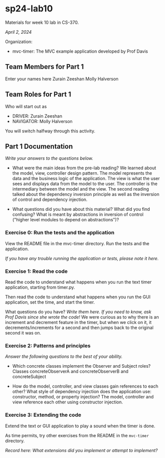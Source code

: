 # sp24-lab10
Materials for week 10 lab in CS-370.

_April 2, 2024_

Organization:
* mvc-timer: The MVC example application developed by Prof Davis

## Team Members for Part 1
Enter your names here
Zurain Zeeshan
Molly Halverson

## Team Roles for Part 1
Who will start out as
* DRIVER: Zurain Zeeshan
* NAVIGATOR: Molly Halverson

You will switch halfway through this activity.

## Part 1 Documentation

_Write your answers to the questions below._

* What were the main ideas from the pre-lab reading?
We learned about the model, view, controller design pattern. The model represents the data and the business logic of the application. The view is what the user sees and displays data from the model to the user. The controller is the intermediary between the model and the view. The second reading talked about the dependency inversion principle as well as the inversion of control and dependency injection.

* What questions did you have about this material? What did you find confusing?
What is meant by abstractions in inversion of control ("higher level modules to depend on abstractions")?

### Exercise 0: Run the tests and the application
View the README file in the mvc-timer directory. Run the tests and the application.

_If you have any trouble running the application or tests, please note it here._

### Exercise 1: Read the code
Read the code to understand what happens when you run the text timer application, starting from timer.py. 

Then read the code to understand what happens when you run the GUI application, set the time, and start the timer.

What questions do you have? _Write them here. If you need to know, ask Prof Davis since she wrote the code!_
We were curious as to why there is an increment and decrement feature in the timer, but when we click on it, it decrements/increments for a second and then jumps back to the original second it was on. 

### Exercise 2: Patterns and principles
_Answer the following questions to the best of your ability._
* Which concrete classes implement the Observer and Subject roles?
Classes concreteObserverA and concreteObserverB and concreteSubject

* How do the model, controller, and view classes gain references to each other? What style of dependency injection does the application use: constructor, method, or property injection?
The model, controller and view reference each other using constructor injection.

### Exercise 3: Extending the code
Extend the text or GUI application to play a sound when the timer is done.

As time permits, try other exercises from the README in the `mvc-timer` directory.

_Record here: What extensions did you implement or attempt to implement?_
